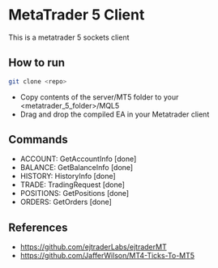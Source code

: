 # MetaTrader 5 Client

This is a metatrader 5 sockets client

## How to run

```bash
git clone <repo>
```

- Copy contents of the server/MT5 folder to your <metatrader_5_folder>/MQL5
- Drag and drop the compiled EA in your Metatrader client

## Commands

- ACCOUNT: GetAccountInfo [done]
- BALANCE: GetBalanceInfo [done]
- HISTORY: HistoryInfo [done]
- TRADE: TradingRequest [done]
- POSITIONS: GetPositions [done]
- ORDERS: GetOrders [done]

## References

- https://github.com/ejtraderLabs/ejtraderMT
- https://github.com/JafferWilson/MT4-Ticks-To-MT5
